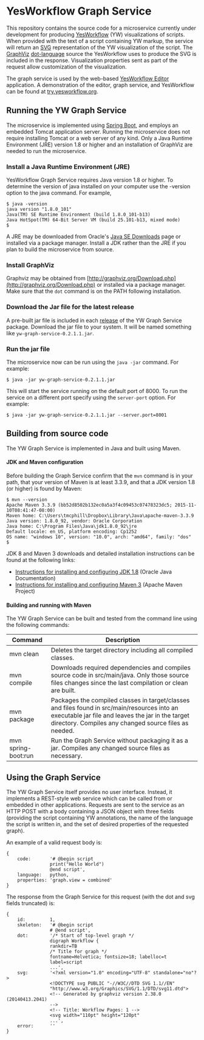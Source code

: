 YesWorkflow Graph Service
=========================

This repository contains the source code for a microservice currently under development for producing [YesWorkflow](https://github.com/yesworkflow-org/yw-prototypes/blob/master/README.md) (YW) visualizations of scripts.  When provided with the text of a script containing YW markup, the service will return an [SVG](https://www.w3.org/Graphics/SVG/) representation of the YW visualization of the script.  The [GraphViz](http://graphviz.org/) [dot-language](http://graphviz.org/content/dot-language) source the YesWorkflow uses to produce the SVG is included in the response. Visualization properties sent as part of the request allow customization of the visualization.

The graph service is used by the web-based [YesWorkflow Editor](https://github.com/yesworkflow-org/yw-editor-webapp) application. A demonstration of the editor, graph service, and YesWorkflow can be found at [try.yesworkflow.org](http://try.yesworkflow.org).

Running the YW Graph Service
----------------------------
The microservice is implemented using [Spring Boot](http://projects.spring.io/spring-boot/), and employs an embedded Tomcat application server. Running the microservice does not require installing Tomcat or a web server of any kind. Only a Java Runtime Environment (JRE) version 1.8 or higher and an installation of GraphViz are needed to run the microservice.

### Install a Java Runtime Environment (JRE)

YesWorkflow Graph Service requires Java version 1.8 or higher. To determine the version of java installed on your computer use the -version option to the java command. For example,


    $ java -version
    java version "1.8.0_101"
    Java(TM) SE Runtime Environment (build 1.8.0_101-b13)
    Java HotSpot(TM) 64-Bit Server VM (build 25.101-b13, mixed mode)
    $

 A JRE may be downloaded from Oracle's [Java SE Downloads](http://www.oracle.com/technetwork/java/javase/downloads/jdk8-downloads-2133151.html) page or installed via a package manager. Install a JDK rather than the JRE if you plan to build the microservice from source.

### Install GraphViz

Graphviz may be obtained from  [http://graphviz.org/Download.php](http://graphviz.org/Download.php) or installed via a package manager. Make sure that the `dot` command is on the PATH following installation.

### Download the Jar file for the latest release

A pre-built jar file is included in each [release](https://github.com/yesworkflow-org/yw-graph-service/releases) of the YW Graph Service package.  Download the jar file to your system.  It will be named something like `yw-graph-service-0.2.1.1.jar`.

### Run the jar file

The microservice now can be run using the `java -jar` command. For example:

    $ java -jar yw-graph-service-0.2.1.1.jar 

This will start the service running on the default port of 8000. To run the service on a different port specify using the `server-port` option.  For example:

    $ java -jar yw-graph-service-0.2.1.1.jar --server.port=8001


Building from source code
-------------------------

The YW Graph Service is implemented in Java and built using Maven.

#### JDK and Maven configuration

Before building the Graph Service confirm that the `mvn` command is in your path, that your version of Maven is at least 3.3.9, and that a JDK version 1.8 (or higher) is found by Maven:
    
    $ mvn --version
    Apache Maven 3.3.9 (bb52d8502b132ec0a5a3f4c09453c07478323dc5; 2015-11-10T08:41:47-08:00)
    Maven home: C:\Users\tmcphill\Dropbox\Library\Java\apache-maven-3.3.9
    Java version: 1.8.0_92, vendor: Oracle Corporation
    Java home: C:\Program Files\Java\jdk1.8.0_92\jre
    Default locale: en_US, platform encoding: Cp1252
    OS name: "windows 10", version: "10.0", arch: "amd64", family: "dos"
    $

JDK 8 and Maven 3 downloads and detailed installation instructions can be found at the following links:

- [Instructions for installing and configuring JDK 1.8](http://docs.oracle.com/javase/8/docs/technotes/guides/install/install_overview.html) (Oracle Java Documentation)
- [Instructions for installing and configuring Maven 3](http://maven.apache.org/download.cgi) (Apache Maven Project)

#### Building and running with Maven

The YW Graph Service can be built and tested from the command line using the following commands:

Command       | Description
--------------|------------
mvn clean     | Deletes the target directory including all compiled classes.
mvn compile   | Downloads required dependencies and compiles source code in src/main/java.  Only those source files changes since the last compilation or clean are built.
mvn package   | Packages the compiled classes in target/classes and files found in src/main/resources into an executable jar file and leaves the jar in the target directory.  Compiles any changed source files as needed.
mvn spring-boot:run | Run the Graph Service without packaging it as a jar.  Compiles any changed source files as necessary.

Using the Graph Service
-----------------------

The YW Graph Service itself provides no user interface.  Instead, it implements a REST-style web service which can be called from or embedded in other applications. Requests are sent to the service as an HTTP POST with a body containing a JSON object with three fields (providing the script containing YW annotations, the name of the language the script is written in, and the set of desired properties of the requested graph).  

An example of a valid request body is:

    {
        code:       '# @begin script
                    print("Hello World")
                    @end script',
        language:   python,
        properties: 'graph.view = combined'
    }

The response from the Graph Service for this request (with the dot and svg fields truncated) is:

    {
        id:         1, 
        skeleton:   '# @begin script
                    # @end script',
        dot:        '/* Start of top-level graph */
                    digraph Workflow {
                    rankdir=TB
                    /* Title for graph */
                    fontname=Helvetica; fontsize=18; labelloc=t
                    label=script
                    ...',
        svg:        '<?xml version="1.0" encoding="UTF-8" standalone="no"?>
                    <!DOCTYPE svg PUBLIC "-//W3C//DTD SVG 1.1//EN"
                    "http://www.w3.org/Graphics/SVG/1.1/DTD/svg11.dtd">
                    <!-- Generated by graphviz version 2.38.0 (20140413.2041)
                    -->
                    <!-- Title: Workflow Pages: 1 -->
                    <svg width="110pt" height="120pt"
                    ...',
        error:      ''
    }

